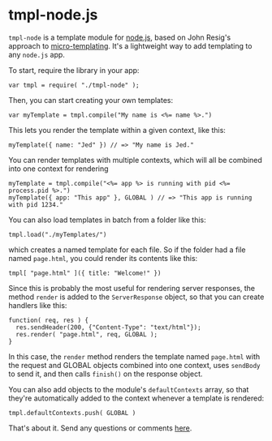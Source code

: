 tmpl-node.js
============

`tmpl-node` is a template module for [node.js](http://nodejs.org/), based on John Resig's approach to [micro-templating](http://ejohn.org/blog/javascript-micro-templating/). It's a lightweight way to add templating to any `node.js` app.

To start, require the library in your app:

    var tmpl = require( "./tmpl-node" );

Then, you can start creating your own templates:

    var myTemplate = tmpl.compile("My name is <%= name %>.")

This lets you render the template within a given context, like this:

    myTemplate({ name: "Jed" }) // => "My name is Jed."

You can render templates with multiple contexts, which will all be combined into one context for rendering

    myTemplate = tmpl.compile("<%= app %> is running with pid <%= process.pid %>.")
    myTemplate({ app: "This app" }, GLOBAL ) // => "This app is running with pid 1234."

You can also load templates in batch from a folder like this:

    tmpl.load("./myTemplates/")

which creates a named template for each file. So if the folder had a file named `page.html`, you could render its contents like this:

    tmpl[ "page.html" ]({ title: "Welcome!" })

Since this is probably the most useful for rendering server responses, the method `render` is added to the `ServerResponse` object, so that you can create handlers like this:

    function( req, res ) {
      res.sendHeader(200, {"Content-Type": "text/html"});	
      res.render( "page.html", req, GLOBAL );
    }

In this case, the `render` method renders the template named `page.html` with the request and GLOBAL objects combined into one context, uses `sendBody` to send it, and then calls `finish()` on the response object.

You can also add objects to the module's `defaultContexts` array, so that they're automatically added to the context whenever a template is rendered:

    tmpl.defaultContexts.push( GLOBAL )

That's about it. Send any questions or comments [here](http://twitter.com/jedschmidt).